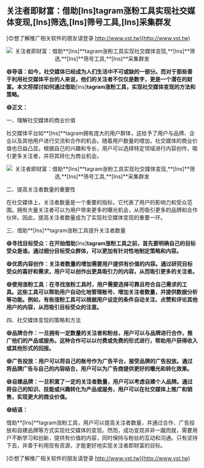 ## **关注者即财富：借助**[Ins]**tagram涨粉工具实现社交媒体变现,**[Ins]**筛选,**[Ins]**筛号工具,**[Ins]**采集群发**

[😍想了解推广相关软件的朋友请登录 http://www.vst.tw](http://www.vst.tw)

 <center><img src="https://vst.tw/MP4/tuiguang/png/1.png" alt="关注者即财富：借助**[Ins]**tagram涨粉工具实现社交媒体变现,**[Ins]**筛选,**[Ins]**筛号工具,**[Ins]**采集群发"></center>

**😄导语：如今，社交媒体已经成为人们生活中不可或缺的一部分。而对于那些善于利用社交媒体平台的人来说，他们的关注者不仅仅是数字，更是一个潜在的财富。本文将探讨如何通过借助**[Ins]**tagram涨粉工具，实现社交媒体变现的方法和策略。**

**😄正文：**

一、理解社交媒体的商业价值

社交媒体平台如**[Ins]**tagram拥有庞大的用户群体，这给予了用户与品牌、企业以及其他用户进行交流和合作的机会。随着用户数量的增加，社交媒体的商业价值也日益凸显。根据自己的兴趣和专长，用户可以选择特定领域进行内容创作，吸引更多关注者，并将其转化为商业机会。

 <center><img src="https://vst.tw/MP4/tuiguang/png/0.png" alt="关注者即财富：借助**[Ins]**tagram涨粉工具实现社交媒体变现,**[Ins]**筛选,**[Ins]**筛号工具,**[Ins]**采集群发"></center>

二、提高关注者数量的重要性

在社交媒体上，关注者数量是一个重要的指标，它代表了用户的影响力和受众范围。拥有大量关注者可以为用户带来更多的曝光机会，从而吸引更多的品牌和合作伙伴。因此，提高关注者数量成为了实现社交媒体变现的重要一环。

三、借助**[Ins]**tagram涨粉工具提升关注者数量

**😄寻找目标受众：在开始借助**[Ins]**tagram涨粉工具之前，首先要明确自己的目标受众是谁。通过细分目标受众群体，可以更加有针对性地制定策略和内容。**

**😄优质内容创作：关注者数量的增加需要用户提供有价值的内容。通过研究目标受众的喜好和需求，用户可以创作出更具吸引力的内容，从而吸引更多的关注者。**

**😄使用涨粉工具：在寻找涨粉工具时，用户需要选择可靠且符合自己需求的工具。这些工具可以帮助用户自动化地管理账号、增加关注者数量，并提供数据分析等功能。例如，有些涨粉工具可以根据用户设定的条件自动关注、点赞和评论其他用户的内容，从而吸引目标受众的注意。**

四、社交媒体变现的策略和方法

**😄品牌合作：一旦拥有一定数量的关注者和粉丝，用户可以与品牌进行合作，推广他们的产品或服务。这种合作可以以付费或免费的形式进行，帮助用户获得收入或其他形式的回报。**

**😄广告投放：用户可以将自己的账号作为广告平台，接受品牌的广告投放。通过将品牌广告与自己的内容结合，用户可以为广告商提供更好的曝光和转化效果。**

**😄自建品牌：一旦积累了一定的关注者数量，用户可以考虑自建个人品牌。通过将自己的知识、技能或兴趣转化为产品或服务，用户可以在社交媒体上推广和销售，实现更大的商业价值。**

**😄结语：**

借助**[Ins]**tagram涨粉工具，用户可以提高关注者数量，并通过合作、广告投放和自建品牌等方式实现社交媒体的变现。然而，成功变现并非一蹴而就，需要用户不断学习和创新，提供有价值的内容，同时保持与粉丝的互动和沟通。只有坚持下去，并善于利用现有资源，才能更好地实现关注者即财富的目标。

[😍想了解推广相关软件的朋友请登录 http://www.vst.tw](http://www.vst.tw)



